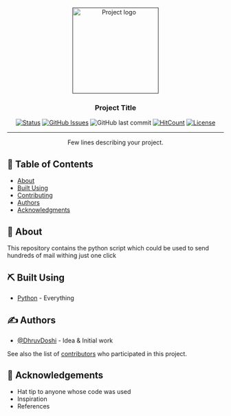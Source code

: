 <p align="center">
  <a href="" rel="noopener">
 <img width=200px height=200px src="https://i.imgur.com/DhoVMIs.png" alt="Project logo"></a>
</p>

<h3 align="center">Project Title</h3>

<div align="center">

[![Status](https://img.shields.io/badge/status-active-success.svg)]()
[![GitHub Issues](https://img.shields.io/github/issues/DhruvDoshi/bulk_mail_sender.svg)](https://github.com/DhruvDoshi/bulk_mail_sender/issues)
![GitHub last commit](https://img.shields.io/github/last-commit/DhruvDoshi/bulk_mail_sender.svg?style=popout-square)
[![HitCount](http://hits.dwyl.io/DhruvDoshi/bulk_mail_sender.svg)](http://hits.dwyl.io/DhruvDoshi/DCS_BBN)
[![License](https://img.shields.io/badge/license-MIT-blue.svg)](/LICENSE)

</div>

---

<p align="center"> Few lines describing your project.
    <br> 
</p>

## 📝 Table of Contents

- [About](#about)
- [Built Using](#built_using)
- [Contributing](../CONTRIBUTING.md)
- [Authors](#authors)
- [Acknowledgments](#acknowledgement)

## 🧐 About <a name = "about"></a>

This repository contains the python script which could be used to send hundreds of mail withing just one click  

## ⛏️ Built Using <a name = "built_using"></a>

- [Python](https://www.python.org/) - Everything


## ✍️ Authors <a name = "authors"></a>

- [@DhruvDoshi](https://github.com/DhruvDoshi) - Idea & Initial work

See also the list of [contributors](https://github.com/DhruvDoshi/bulk_mail_sender/contributors) who participated in this project.

## 🎉 Acknowledgements <a name = "acknowledgement"></a>

- Hat tip to anyone whose code was used
- Inspiration
- References

